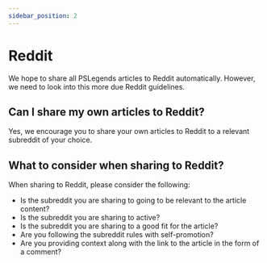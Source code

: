 ```yaml
---
sidebar_position: 2
---
```


# Reddit

We hope to share all PSLegends articles to Reddit automatically. However, we need to look into this more due Reddit guidelines.

## Can I share my own articles to Reddit?

Yes, we encourage you to share your own articles to Reddit to a relevant subreddit of your choice.

## What to consider when sharing to Reddit?

When sharing to Reddit, please consider the following:

- Is the subreddit you are sharing to going to be relevant to the article content?
- Is the subreddit you are sharing to active?
- Is the subreddit you are sharing to a good fit for the article?
- Are you following the subreddit rules with self-promotion?
- Are you providing context along with the link to the article in the form of a comment?